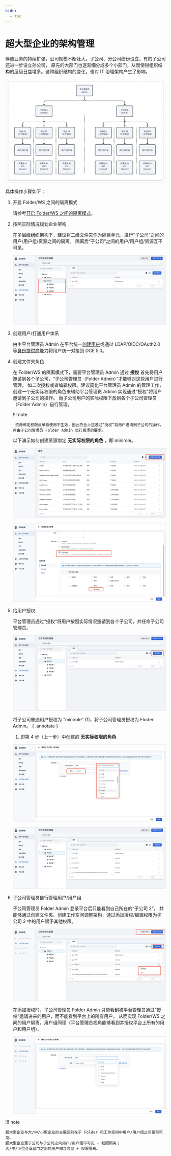 ```yaml
---
hide:
  - toc
---
```


# 超大型企业的架构管理

伴随业务的持续扩张，公司规模不断壮大，子公司、分公司纷纷设立，有的子公司还进一步设立孙公司，
原先的大部门也逐渐细分成多个小部门，从而使得组织结构的层级日益增多。这种组织结构的变化，也对 IT 治理架构产生了影响。

![architecture](../images/1.png)

具体操作步骤如下：

1. 开启 Folder/WS 之间的隔离模式

    请参考[开启 Folder/WS 之间的隔离模式](../install/user-isolation.md)。

2. 按照实际情况规划企业架构

    在多层级组织架构下，建议将二级文件夹作为隔离单元，进行“子公司”之间的用户/用户组/资源之间的隔离。
    隔离后“子公司”之间的用户/用户组/资源互不可见。

    ![ws](../images/6.png)

3. 创建用户/打通用户体系

    由主平台管理员 Admin 在平台统一[创建用户](../user-guide/access-control/user.md)或通过 LDAP/OIDC/OAuth2.0
    等[身份提供商](../user-guide/access-control/ldap.md)能力将用户统一对接到 DCE 5.0。

4. 创建文件夹角色

    在 Folder/WS 的隔离模式下，需要平台管理员 Admin 通过 **授权** 首先将用户邀请到各个子公司，“子公司管理员（Folder Admin）”才能够对这些用户进行管理，
    如二次授权或者编辑权限。建议简化平台管理员 Admin 的管理工作，创建一个无实际权限的角色来辅助平台管理员 Admin 实现通过“授权”将用户邀请到子公司的操作。
    而子公司用户的实际权限下放到各个子公司管理员（Folder Admin）自行管理。

    !!! note

        资源绑定权限点单独使用不生效，因此符合上述通过“授权”将用户邀请到子公司的操作，再由子公司管理员 Folder Admin 自行管理的要求。

    以下演示如何创建资源绑定 **无实际权限的角色** ，即 minirole。

    ![role1](../images/7.png)

    ![role2](../images/8.png)

5. 给用户授权

    平台管理员通过“授权”将用户按照实际情况邀请到各个子公司，并任命子公司管理员。

    ![folerauth](../images/9.png)

    将子公司普通用户授权为 “minirole” (1)，将子公司管理员授权为 Floder Admin。
    { .annotate }

    1. 即第 4 步（上一步）中创建的 **无实际权限的角色**

    ![folerauth1](../images/10.png)

    ![folerauth2](../images/11.png)

6. 子公司管理员自行管理用户/用户组

    子公司管理员 Folder Admin 登录平台后只能看到自己所在的“子公司 2”，
    并能够通过创建文件夹、创建工作空间调整架构，通过添加授权/编辑权限为子公司 2 中的用户赋予其他权限。

    ![folerauth3](../images/12.png)

    在添加授权时，子公司管理员 Folder Admin 只能看到被平台管理员通过“授权”邀请进来的用户，而不能看到平台上的所有用户，
    从而实现 Folder/WS 之间的用户隔离，用户组同理（平台管理员视角能够看到并授权平台上所有的用户和用户组）。

    ![folerauth4](../images/13.png)

!!! note

    超大型企业与大/中/小型企业的主要区别在于 Folder 和工作空间中用户/用户组之间是否可见。
    超大型企业里子公司与子公司之间用户/用户组不可见 + 权限隔离；
    大/中/小型企业部门之间的用户相互可见 + 权限隔离。

